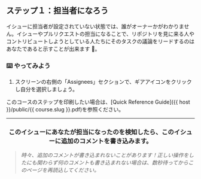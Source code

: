 ## ステップ１：担当者になろう

イシューに担当者が設定されていない状態では、誰がオーナーかがわかりません。イシューやプルリクエストの担当になることで、リポジトリを見に来る人やコントリビュートしようとしている人たちにそのタスクの議論をリードするのはあなたであると示すことが出来ます :muscle:。

### :keyboard: やってみよう

1. スクリーンの右側の「Assignees」セクションで、ギアアイコンをクリックし自分を選択しましょう。

このコースのステップを印刷したい場合は、[Quick Reference Guide]({{ host }}/public/{{ course.slug }}.pdf)を参照ください。

<hr>
<h3 align="center">このイシューにあなたが担当になったのを検知したら、このイシューに追加のコメントを書き込みます。</h3>

> _時々、追加のコメントが書き込まれないことがあります！正しい操作をしたにも関わらず何のコメントも書き込まれない場合は、数秒待ってからこのページを再読込してください。_
